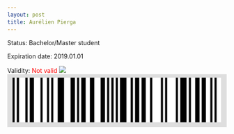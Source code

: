 ```yaml
---
layout: post
title: Aurélien Pierga
---
```


Status: Bachelor/Master student

Expiration date: 2019.01.01

Validity: <font color="red"> Not valid</font> 
![](/members/img/Aurélien_Pierga.png)
![](/members/img/bar.png)
